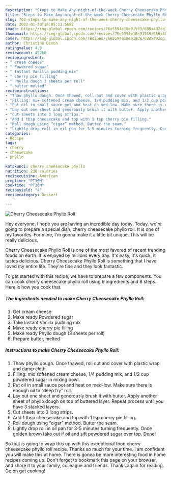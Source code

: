 ```yaml
---
description: "Steps to Make Any-night-of-the-week Cherry Cheesecake Phyllo Roll"
title: "Steps to Make Any-night-of-the-week Cherry Cheesecake Phyllo Roll"
slug: 702-steps-to-make-any-night-of-the-week-cherry-cheesecake-phyllo-roll
date: 2022-01-30T16:05:11.568Z
image: https://img-global.cpcdn.com/recipes/76e5594e18e91939/680x482cq70/cherry-cheesecake-phyllo-roll-recipe-main-photo.jpg
thumbnail: https://img-global.cpcdn.com/recipes/76e5594e18e91939/680x482cq70/cherry-cheesecake-phyllo-roll-recipe-main-photo.jpg
cover: https://img-global.cpcdn.com/recipes/76e5594e18e91939/680x482cq70/cherry-cheesecake-phyllo-roll-recipe-main-photo.jpg
author: Christine Dixon
ratingvalue: 4.9
reviewcount: 45760
recipeingredient:
- " cream cheese"
- " Powdered sugar"
- " Instant Vanilla pudding mix"
- " cherry pie filling"
- " Phyllo dough 3 sheets per roll"
- " butter melted"
recipeinstructions:
- "Thaw phyllo dough. Once thawed, roll out and cover with plastic wrap and damp cloth."
- "Filling: mix softened cream cheese, 1/4 pudding mix, and 1/2 cup powdered sugar in mixing bowl."
- "Put oil in small sauce pot and heat on med-low. Make sure there is enough oil to “deep fry” roll."
- "Lay out one sheet and generously brush it with butter. Apply another sheet of phyllo dough on top of buttered layer. Repeat process until you have 3 stacked layers."
- "Cut sheets into 3 long strips."
- "Add 1 tbsp cheesecake and top with 1 tsp cherry pie filling."
- "Roll dough using “cigar” method. Butter the seam."
- "Lightly drop roll in oil pan for 3-5 minutes turning frequently. Once golden brown take out if oil and sift powdered sugar over top. Done!"
categories:
- Recipe
tags:
- cherry
- cheesecake
- phyllo

katakunci: cherry cheesecake phyllo 
nutrition: 230 calories
recipecuisine: American
preptime: "PT30M"
cooktime: "PT36M"
recipeyield: "4"
recipecategory: Dessert

---
```



![Cherry Cheesecake Phyllo Roll](https://img-global.cpcdn.com/recipes/76e5594e18e91939/680x482cq70/cherry-cheesecake-phyllo-roll-recipe-main-photo.jpg)

Hey everyone, I hope you are having an incredible day today. Today, we're going to prepare a special dish, cherry cheesecake phyllo roll. It is one of my favorites. For mine, I'm gonna make it a little bit unique. This will be really delicious.



Cherry Cheesecake Phyllo Roll is one of the most favored of recent trending foods on earth. It is enjoyed by millions every day. It's easy, it's quick, it tastes delicious. Cherry Cheesecake Phyllo Roll is something that I have loved my entire life. They're fine and they look fantastic.


To get started with this recipe, we have to prepare a few components. You can cook cherry cheesecake phyllo roll using 6 ingredients and 8 steps. Here is how you cook that.

<!--inarticleads1-->

##### The ingredients needed to make Cherry Cheesecake Phyllo Roll:

1. Get  cream cheese
1. Make ready  Powdered sugar
1. Take  Instant Vanilla pudding mix
1. Make ready  cherry pie filling
1. Make ready  Phyllo dough (3 sheets per roll)
1. Prepare  butter, melted




<!--inarticleads2-->

##### Instructions to make Cherry Cheesecake Phyllo Roll:

1. Thaw phyllo dough. Once thawed, roll out and cover with plastic wrap and damp cloth.
1. Filling: mix softened cream cheese, 1/4 pudding mix, and 1/2 cup powdered sugar in mixing bowl.
1. Put oil in small sauce pot and heat on med-low. Make sure there is enough oil to “deep fry” roll.
1. Lay out one sheet and generously brush it with butter. Apply another sheet of phyllo dough on top of buttered layer. Repeat process until you have 3 stacked layers.
1. Cut sheets into 3 long strips.
1. Add 1 tbsp cheesecake and top with 1 tsp cherry pie filling.
1. Roll dough using “cigar” method. Butter the seam.
1. Lightly drop roll in oil pan for 3-5 minutes turning frequently. Once golden brown take out if oil and sift powdered sugar over top. Done!




So that is going to wrap this up with this exceptional food cherry cheesecake phyllo roll recipe. Thanks so much for your time. I am confident you will make this at home. There is gonna be more interesting food in home recipes coming up. Don't forget to bookmark this page on your browser, and share it to your family, colleague and friends. Thanks again for reading. Go on get cooking!
